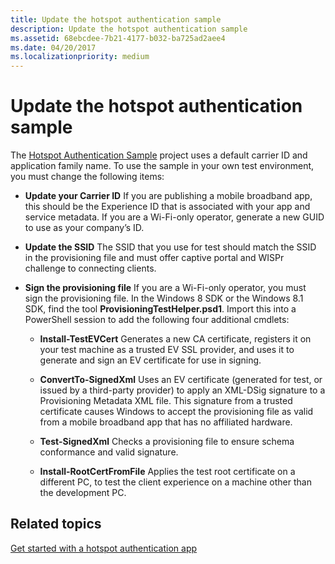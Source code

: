 ```yaml
---
title: Update the hotspot authentication sample
description: Update the hotspot authentication sample
ms.assetid: 68ebcdee-7b21-4177-b032-ba725ad2aee4
ms.date: 04/20/2017
ms.localizationpriority: medium
---
```


# Update the hotspot authentication sample


The [Hotspot Authentication Sample](https://go.microsoft.com/fwlink/p/?linkid=313215) project uses a default carrier ID and application family name. To use the sample in your own test environment, you must change the following items:

-   **Update your Carrier ID** If you are publishing a mobile broadband app, this should be the Experience ID that is associated with your app and service metadata. If you are a Wi-Fi-only operator, generate a new GUID to use as your company’s ID.

-   **Update the SSID** The SSID that you use for test should match the SSID in the provisioning file and must offer captive portal and WISPr challenge to connecting clients.

-   **Sign the provisioning file** If you are a Wi-Fi-only operator, you must sign the provisioning file. In the Windows 8 SDK or the Windows 8.1 SDK, find the tool **ProvisioningTestHelper.psd1**. Import this into a PowerShell session to add the following four additional cmdlets:

    -   **Install-TestEVCert** Generates a new CA certificate, registers it on your test machine as a trusted EV SSL provider, and uses it to generate and sign an EV certificate for use in signing.

    -   **ConvertTo-SignedXml** Uses an EV certificate (generated for test, or issued by a third-party provider) to apply an XML-DSig signature to a Provisioning Metadata XML file. This signature from a trusted certificate causes Windows to accept the provisioning file as valid from a mobile broadband app that has no affiliated hardware.

    -   **Test-SignedXml** Checks a provisioning file to ensure schema conformance and valid signature.

    -   **Install-RootCertFromFile** Applies the test root certificate on a different PC, to test the client experience on a machine other than the development PC.

## <span id="related_topics"></span>Related topics


[Get started with a hotspot authentication app](review-the-hotspot-authentication-sample.md)

 

 







